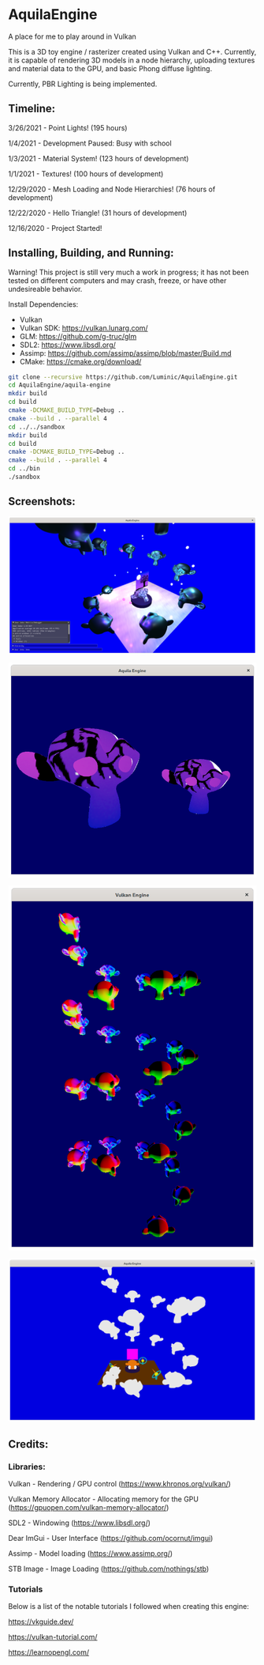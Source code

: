 # AquilaEngine
A place for me to play around in Vulkan

This is a 3D toy engine / rasterizer created using Vulkan and C++. Currently, it is capable of rendering 3D models in a node hierarchy, uploading textures and material data to the GPU, and basic Phong diffuse lighting.

Currently, PBR Lighting is being implemented.

## Timeline:

3/26/2021 - Point Lights! (195 hours)

1/4/2021 - Development Paused: Busy with school

1/3/2021 - Material System! (123 hours of development)

1/1/2021 - Textures! (100 hours of development)

12/29/2020 - Mesh Loading and Node Hierarchies! (76 hours of development)

12/22/2020 - Hello Triangle! (31 hours of development)

12/16/2020 - Project Started!

## Installing, Building, and Running:

Warning! This project is still very much a work in progress; it has not been tested on different computers and may crash, freeze, or have other undesireable behavior.

Install Dependencies:
* Vulkan
* Vulkan SDK: https://vulkan.lunarg.com/
* GLM: https://github.com/g-truc/glm
* SDL2: https://www.libsdl.org/
* Assimp: https://github.com/assimp/assimp/blob/master/Build.md
* CMake: https://cmake.org/download/

```bash
git clone --recursive https://github.com/Luminic/AquilaEngine.git
cd AquilaEngine/aquila-engine
mkdir build
cd build
cmake -DCMAKE_BUILD_TYPE=Debug ..
cmake --build . --parallel 4
cd ../../sandbox
mkdir build
cd build
cmake -DCMAKE_BUILD_TYPE=Debug ..
cmake --build . --parallel 4
cd ../bin
./sandbox
```

## Screenshots:

![point lights](https://github.com/Luminic/AquilaEngine/blob/master/screenshots/point_lights_2021-03-28.png)

![textures](https://github.com/Luminic/AquilaEngine/blob/master/screenshots/textures_2021-01-01_2.png)

![monkey helix](https://github.com/Luminic/AquilaEngine/blob/master/screenshots/model_loading_2020-12-29_2.png)

![materials](https://github.com/Luminic/AquilaEngine/blob/master/screenshots/materials_2021-01-02.png)


## Credits:
### Libraries:
Vulkan - Rendering / GPU control (https://www.khronos.org/vulkan/)

Vulkan Memory Allocator - Allocating memory for the GPU (https://gpuopen.com/vulkan-memory-allocator/)

SDL2 - Windowing (https://www.libsdl.org/)

Dear ImGui - User Interface (https://github.com/ocornut/imgui)

Assimp - Model loading (https://www.assimp.org/)

STB Image - Image Loading (https://github.com/nothings/stb)

### Tutorials
Below is a list of the notable tutorials I followed when creating this engine:

https://vkguide.dev/

https://vulkan-tutorial.com/

https://learnopengl.com/

